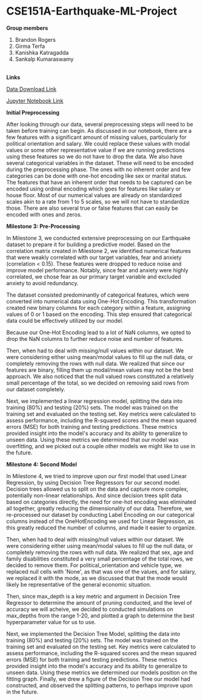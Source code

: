 # CSE151A-Earthquake-ML-Project
**Group members**
1. Brandon Rogers 
2. Girma Terfa 
3. Kanishka Katragadda    
4. Sankalp Kumaraswamy<br><br>

**Links**

[Data Download Link](https://www.kaggle.com/datasets/antoniocola/earthquake-perception-dataset)

[Jupyter Notebook Link](https://colab.research.google.com/drive/18wviw9PHky41dNvtAJUs4lkZ43YkiXUk?usp=sharing)

**Initial Preprocessing**

After looking through our data, several preprocessing steps will need to be taken before training can begin. As discussed in our notebook, there are a few features with a significant amount of missing values, particularly for political orientation and salary. We could replace these values with modal values or some other representative value if we are running predictions using these features so we do not have to drop the data. We also have several categorical variables in the dataset. These will need to be encoded during the preprocessing phase. The ones with no inherent order and few categories can be done with one-hot encoding like sex or marital status. The features that have an inherent order that needs to be captured can be encoded using ordinal encoding which goes for features like salary or house floor. Most of our numerical values are already on standardized scales akin to a rate from 1 to 5 scales, so we will not have to standardize those. There are also several true or false features that can easily be encoded with ones and zeros. 

**Milestone 3: Pre-Processing**

In Milestone 3, we conducted extensive preprocessing on our Earthquake dataset to prepare it for building a predictive model. Based on the correlation matrix created in Milestone 2, we identified numerical features that were weakly correlated with our target variables, fear and anxiety (correlation < 0.15). These features were dropped to reduce noise and improve model performance. Notably, since fear and anxiety were highly correlated, we chose fear as our primary target variable and excluded anxiety to avoid redundancy.

The dataset consisted predominantly of categorical features, which were converted into numerical data using One-Hot Encoding. This transformation created new binary columns for each category within a feature, assigning values of 0 or 1 based on the encoding. This step ensured that categorical data could be effectively utilized by our model.

Because our One-Hot Encoding lead to a lot of NaN columns, we opted to drop the NaN columns to further reduce noise and number of features.

Then, when had to deal with missing/null values within our dataset. We were considering either using mean/modal values to fill up the null data, or completely removing the rows with null data. We realized that since our features are binary, filling them up modal/mean values may not be the best approach. We also noticed that the null valued rows constituted a relatively small percentage of the total, so we decided on removing said rows from our dataset completely.

Next, we implemented a linear regression model, splitting the data into training (80%) and testing (20%) sets. The model was trained on the training set and evaluated on the testing set. Key metrics were calculated to assess performance, including the R-squared scores and the mean squared errors (MSE) for both training and testing predictions. These metrics provided insight into the model's accuracy and its ability to generalize to unseen data. Using these metrics we determined that our model was overfitting, and we picked out a couple other models we might like to use in the future.

**Milestone 4: Second Model**

In Milestone 4, we tried to improve upon our first model that used Linear Regression, by using Decision Tree Regressors for our second model. Decision trees allowed us to split on the data and capture more complex, potentially non-linear relationships. And since decision trees split data based on categories directly, the need for one-hot encoding was eliminated all together, greatly reducing the dimensionality of our data. Therefore, we re-processed our dataset by conducting Label Encoding on our categorical columns instead of the OneHotEncoding we used for Linear Regression, as this greatly reduced the number of columns, and made it easier to organize.

Then, when had to deal with missing/null values within our dataset. We were considering either using mean/modal values to fill up the null data, or completely removing the rows with null data. We realized that sex, age and family disabilities constituted a very small percentage of the total rows, we decided to remove them. For political_orientation and vehicle type, we replaced null cells with 'None', as that was one of the values, and for salary, we replaced it with the mode, as we discussed that that the mode would likely be representative of the general economic situation. 

Then, since max_depth is a key metric and argument in Decision Tree Regressor to determine the amount of pruning conducted, and the level of accuracy we will acheive, we decided to conducted simulations on max_depths from the range 1-20, and plotted a graph to determine the best hyperparameter value for us to use.

Next, we implemented the Decision Tree Model, splitting the data into training (80%) and testing (20%) sets. The model was trained on the training set and evaluated on the testing set. Key metrics were calculated to assess performance, including the R-squared scores and the mean squared errors (MSE) for both training and testing predictions. These metrics provided insight into the model's accuracy and its ability to generalize to unseen data. Using these metrics we determined our models position on the fitting graph. Finally, we drew a figure of the Decision Tree our model had constructed, and observed the splitting patterns, to perhaps improve upon in the future.


